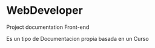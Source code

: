 # WebDeveloper
Project documentation Front-end

Es un tipo de Documentacion propia basada en un Curso
